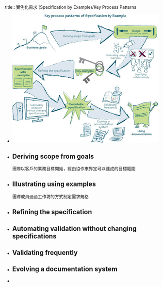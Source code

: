 title:: 實例化需求 (Specification by Example)/Key Process Patterns

- ![image.png](../assets/image_1656910755612_0.png)
- ## Deriving scope from goals
  團隊以客戶的業務目標開始，經由協作來界定可以達成的目標範圍
- ## Illustrating using examples
  團隊成員通過工作坊的方式制定需求規格
- ## Refining the specification
- ## Automating validation without changing specifications
- ## Validating frequently
- ## Evolving a documentation system
-